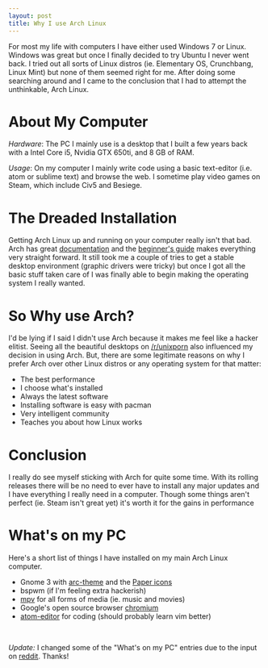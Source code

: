 ```yaml
---
layout: post
title: Why I use Arch Linux
---
```



For most my life with computers I have either used Windows 7 or Linux. Windows was great but once I finally decided to try Ubuntu I never went back. I tried out all sorts of Linux distros (ie. Elementary OS, Crunchbang, Linux Mint) but none of them seemed right for me. After doing some searching around and I came to the conclusion that I had to attempt the unthinkable, Arch Linux.

# About My Computer
*Hardware*: The PC I mainly use is a desktop that I built a few years back with a Intel Core i5, Nvidia GTX 650ti, and 8 GB of RAM.

*Usage*: On my computer I mainly write code using a basic text-editor (i.e. atom or sublime text) and browse the web. I sometime play video games on Steam, which include Civ5 and Besiege.


# The Dreaded Installation
Getting Arch Linux up and running on your computer really isn't that bad. Arch has great [documentation](https://www.archlinux.org/) and the [beginner's guide](https://wiki.archlinux.org/index.php/beginners'_guide) makes everything very straight forward. It still took me a couple of tries to get a stable desktop environment (graphic drivers were tricky) but once I got all the basic stuff taken care of I was finally able to begin making the operating system I really wanted.


# So Why use Arch?
I'd be lying if I said I didn't use Arch because it makes me feel like a hacker elitist. Seeing all the beautiful desktops on [/r/unixporn](https://www.reddit.com/r/unixporn) also influenced my decision in using Arch. But, there are some legitimate reasons on why I prefer Arch over other Linux distros or any operating system for that matter:

* The best performance
* I choose what's installed
* Always the latest software
* Installing software is easy with pacman
* Very intelligent community
* Teaches you about how Linux works


# Conclusion
I really do see myself sticking with Arch for quite some time. With its rolling releases there will be no need to ever have to install any major updates and I have everything I really need in a computer. Though some things aren't perfect (ie. Steam isn't great yet) it's worth it for the gains in performance


# What's on my PC
Here's a short list of things I have installed on my main Arch Linux computer.

* Gnome 3 with [arc-theme](https://github.com/horst3180/arc-theme) and the [Paper icons](https://snwh.org/paper/icons/)
* bspwm (if I'm feeling extra hackerish)
* [mpv](https://mpv.io/) for all forms of media (ie. music and movies)
* Google's open source browser [chromium](https://wiki.archlinux.org/index.php/chromium)
* [atom-editor](https://aur.archlinux.org/packages/atom-editor-bin/) for coding (should probably learn vim better)

<br>

*Update:* I changed some of the "What's on my PC" entries due to the input on [reddit](https://www.reddit.com/r/archlinux/comments/4c4mmh/blog_post_arch_linux_is_cool/). Thanks!

